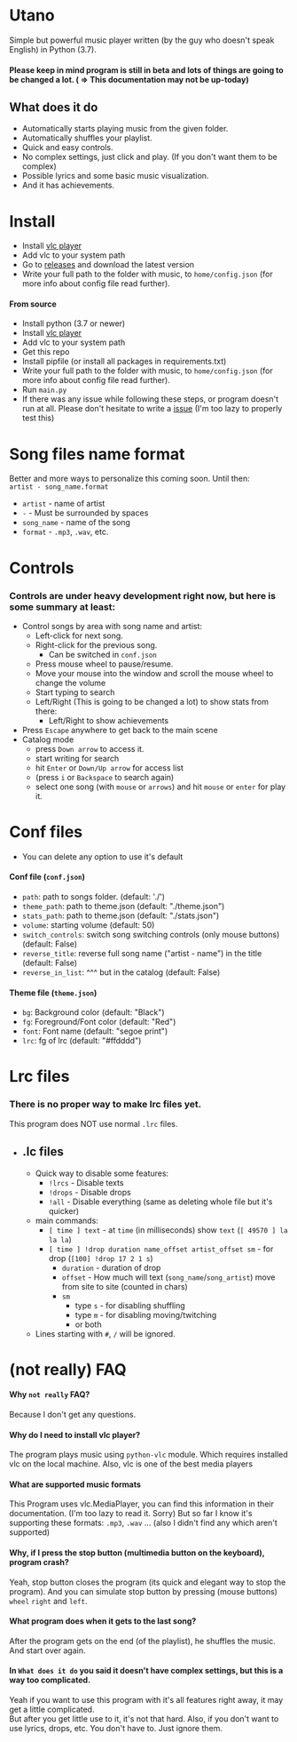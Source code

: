 # Utano
Simple but powerful music player written (by the guy who doesn't speak English) in Python (3.7).
#### Please keep in mind program is still in beta and lots of things are going to be changed a lot. ( => This documentation may not be up-today)
## What does it do
- Automatically starts playing music from the given folder.
- Automatically shuffles your playlist.
- Quick and easy controls.
- No complex settings, just click and play. (If you don't want them to be complex)
- Possible lyrics and some basic music visualization.
- And it has achievements.

# Install
- Install [vlc player](https://www.videolan.org/vlc/index.cs.html)
- Add vlc to your system path
- Go to [releases](https://github.com/TheNovi/Utano/releases) and download the latest version
- Write your full path to the folder with music, to `home/config.json` (for more info about config file read further).
#### From source
- Install python (3.7 or newer)
- Install [vlc player](https://www.videolan.org/vlc/index.cs.html)
- Add vlc to your system path
- Get this repo
- Install pipfile (or install all packages in requirements.txt)
- Write your full path to the folder with music, to `home/config.json` (for more info about config file read further).
- Run `main.py`
- If there was any issue while following these steps, or program doesn't run at all. Please don't hesitate to write a [issue](https://github.com/TheNovi/Utano/issues) (I'm too lazy to properly test this)

# Song files name format
Better and more ways to personalize this coming soon. Until then:<br>
`artist - song_name.format`
- `artist` - name of artist
- ` - ` - Must be surrounded by spaces
- `song_name` - name of the song
- `format` - `.mp3`, `.wav`, etc.

# Controls
### Controls are under heavy development right now, but here is some summary at least:
- Control songs by area with song name and artist:
    - Left-click for next song.
    - Right-click for the previous song.
        - Can be switched in `conf.json`
    - Press mouse wheel to pause/resume.
    - Move your mouse into the window and scroll the mouse wheel to change the volume
    - Start typing to search
    - Left/Right (This is going to be changed a lot) to show stats from there:
        - Left/Right to show achievements
- Press `Escape` anywhere to get back to the main scene  
- Catalog mode
    - press `Down arrow` to access it.
    - start writing for search
    - hit `Enter` or `Down/Up arrow` for access list
    - (press `i` or `Backspace` to search again)
    - select one song (with `mouse` or `arrows`) and hit `mouse` or `enter` for play it.

# Conf files
- You can delete any option to use it's default
#### Conf file (`conf.json`)
- `path`: path to songs folder. (default: './')
- `theme_path`: path to theme.json (default: "./theme.json")
- `stats_path`: path to theme.json (default: "./stats.json")
- `volume`: starting volume (default: 50)
- `switch_controls`: switch song switching controls (only mouse buttons) (default: False)
- `reverse_title`: reverse full song name ("artist - name") in the title (default: False)
- `reverse_in_list`: ^^^ but in the catalog (default: False)
#### Theme file (`theme.json`)
- `bg`: Background color (default: "Black")
- `fg`: Foreground/Font color (default: "Red")
- `font`: Font name (default: "segoe print")
- `lrc`: fg of lrc (default: "#ffdddd")

# Lrc files
### There is no proper way to make lrc files yet.<br>
This program does NOT use normal `.lrc` files.<br>
- ## .lc files
    -  Quick way to disable some features:
        - `!lrcs` - Disable texts
        - `!drops` - Disable drops
        - `!all` - Disable everything (same as deleting whole file but it's quicker)
    - main commands:
        - `[ time ] text` - at `time` (in milliseconds) show `text` (`[ 49570 ] la la la`)
        - `[ time ] !drop duration name_offset artist_offset sm` - for drop (`[100] !drop 17 2 1 s`)
            - `duration` - duration of drop
            - `offset` - How much will text (`song_name`/`song_artist`) move from site to site (counted in chars)
            - `sm`
                - type `s` - for disabling shuffling
                - type `m` - for disabling moving/twitching
                - or both
    - Lines starting with `#`, `/` will be ignored.
    
# (not really) FAQ 
#### Why `not really` FAQ?
Because I don't get any questions.
#### Why do I need to install vlc player?
The program plays music using `python-vlc` module. Which requires installed vlc on the local machine. Also, vlc is one of the best media players
#### What are supported music formats
This Program uses vlc.MediaPlayer, you can find this information in their documentation. (I'm too lazy to read it. Sorry)
But so far I know it's supporting these formats: `.mp3`, `.wav` ... (also I didn't find any which aren't supported)
#### Why, if I press the stop button (multimedia button on the keyboard), program crash?
Yeah, stop button closes the program (its quick and elegant way to stop the program). And you can simulate stop button by pressing (mouse buttons) `wheel` `right` and `left`.
#### What program does when it gets to the last song?
After the program gets on the end (of the playlist), he shuffles the music. And start over again.
#### In `What does it do` you said it doesn't have complex settings, but this is a way too complicated.
Yeah if you want to use this program with it's all features right away, it may get a little complicated.<br>
But after you get little use to it, it's not that hard.
Also, if you don't want to use lyrics, drops, etc. You don't have to. Just ignore them.
